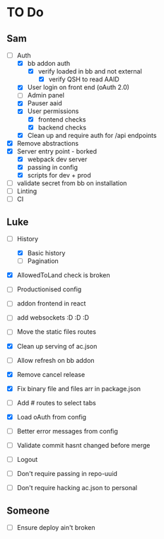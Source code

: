 # TO Do

## Sam

* [ ] Auth
  * [x] bb addon auth
    * [x] verify loaded in bb and not external
      * [x] verify QSH to read AAID
  * [x] User login on front end (oAuth 2.0)
  * [ ] Admin panel
  * [x] Pauser aaid
  * [x] User permissions
    * [x] frontend checks
    * [x] backend checks
  * [x] Clean up and require auth for /api endpoints
* [x] Remove abstractions
* [x] Server entry point - borked
  * [x] webpack dev server
  * [x] passing in config
  * [x] scripts for dev + prod
* [ ] validate secret from bb on installation
* [ ] Linting
* [ ] CI

## Luke

* [ ] History
  * [x] Basic history
  * [ ] Pagination
* [x] AllowedToLand check is broken
* [ ] Productionised config
* [ ] addon frontend in react
* [ ] add websockets :D :D :D
* [ ] Move the static files routes
* [x] Clean up serving of ac.json
* [ ] Allow refresh on bb addon
* [x] Remove cancel release
* [x] Fix binary file and files arr in package.json
* [ ] Add # routes to select tabs
* [x] Load oAuth from config
* [ ] Better error messages from config
* [ ] Validate commit hasnt changed before merge
* [ ] Logout
* [ ] Don't require passing in repo-uuid
* [ ] Don't require hacking ac.json to personal


## Someone

* [ ] Ensure deploy ain't broken
